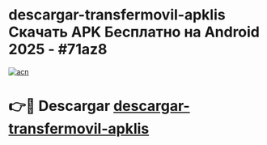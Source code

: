 # descargar-transfermovil-apklis Скачать APK Бесплатно на Android 2025 - #71az8

[![acn](https://github.com/user-attachments/assets/0f9c940e-d8b0-45ae-aac7-cd30a18b3e1c)](https://apps.freeplayer.one?title=descargar-transfermovil-apklis&ref=9RF)

# 👉🔴 Descargar [descargar-transfermovil-apklis](https://apps.freeplayer.one?title=descargar-transfermovil-apklis&ref=9RF)